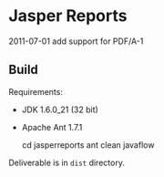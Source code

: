 # Jasper Reports

2011-07-01 add support for PDF/A-1

## Build

Requirements:
*   JDK 1.6.0_21 (32 bit)
*   Apache Ant 1.7.1


	cd jasperreports
	ant clean javaflow

Deliverable is in `dist` directory.